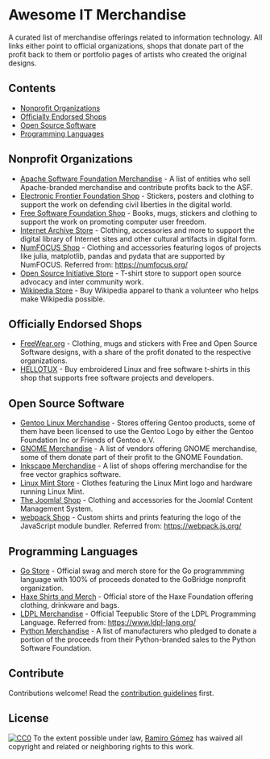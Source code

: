 # Awesome IT Merchandise

A curated list of merchandise offerings related to information technology. All links either point to official organizations, shops that donate part of the profit back to them or portfolio pages of artists who created the original designs.

## Contents

* [Nonprofit Organizations](#nonprofit-organizations)
* [Officially Endorsed Shops](#officially-endorsed-shops)
* [Open Source Software](#open-source-software)
* [Programming Languages](#programming-languages)

## Nonprofit Organizations

* [Apache Software Foundation Merchandise](https://www.apache.org/foundation/buy_stuff.html) - A list of entities who sell Apache-branded merchandise and contribute profits back to the ASF.
* [Electronic Frontier Foundation Shop](https://supporters.eff.org/shop) - Stickers, posters and clothing to support the work on defending civil liberties in the digital world.
* [Free Software Foundation Shop](https://shop.fsf.org/) - Books, mugs, stickers and clothing to support the work on promoting computer user freedom.
* [Internet Archive Store](https://store.archive.org/) - Clothing, accessories and more to support the digital library of Internet sites and other cultural artifacts in digital form.
* [NumFOCUS Shop](https://shop.spreadshirt.com/numfocus/) - Clothing and accessories featuring logos of projects like julia, matplotlib, pandas and pydata that are supported by NumFOCUS. Referred from: https://numfocus.org/
* [Open Source Initiative Store](https://opensource.org/store) - T-shirt store to support open source advocacy and inter community work.
* [Wikipedia Store](https://store.wikimedia.org/) - Buy Wikipedia apparel to thank a volunteer who helps make Wikipedia possible.

## Officially Endorsed Shops

* [FreeWear.org](https://www.freewear.org/) - Clothing, mugs and stickers with Free and Open Source Software designs, with a share of the profit donated to the respective organizations.
* [HELLOTUX](https://www.hellotux.com/) - Buy embroidered Linux and free software t-shirts in this shop that supports free software projects and developers.

## Open Source Software

* [Gentoo Linux Merchandise](https://www.gentoo.org/inside-gentoo/stores/) - Stores offering Gentoo products, some of them have been licensed to use the Gentoo Logo by either the Gentoo Foundation Inc or Friends of Gentoo e.V.
* [GNOME Merchandise](https://www.gnome.org/merchandise/) - A list of vendors offering GNOME merchandise, some of them donate part of their profit to the GNOME Foundation.
* [Inkscape Merchandise](https://inkscape.org/shop/) - A list of shops offering merchandise for the free vector graphics software.
* [Linux Mint Store](https://www.linuxmint.com/store.php) - Clothes featuring the Linux Mint logo and hardware running Linux Mint.
* [The Joomla! Shop](https://community.joomla.org/the-joomla-shop.html) - Clothing and accessories for the Joomla! Content Management System.
* [webpack Shop](https://webpack.threadless.com/) - Custom shirts and prints featuring the logo of the JavaScript module bundler. Referred from: https://webpack.js.org/

## Programming Languages

* [Go Store](https://go-store.io/) - Official swag and merch store for the Go programmming language with 100% of proceeds donated to the GoBridge nonprofit organization.
* [Haxe Shirts and Merch](https://haxe.org/foundation/shop/) - Official store of the Haxe Foundation offering clothing, drinkware and bags.
* [LDPL Merchandise](https://www.teepublic.com/user/lartu) - Official Teepublic Store of the LDPL Programming Language. Referred from: https://www.ldpl-lang.org/
* [Python Merchandise](https://www.python.org/community/merchandise/) - A list of manufacturers who pledged to donate a portion of the proceeds from their Python-branded sales to the Python Software Foundation.

## Contribute

Contributions welcome! Read the [contribution guidelines](contributing.md) first.

## License

[![CC0](https://mirrors.creativecommons.org/presskit/buttons/88x31/svg/cc-zero.svg)](https://creativecommons.org/publicdomain/zero/1.0)
To the extent possible under law, [Ramiro Gómez](https://ramiro.org/) has waived all copyright and related or neighboring rights to this work.
